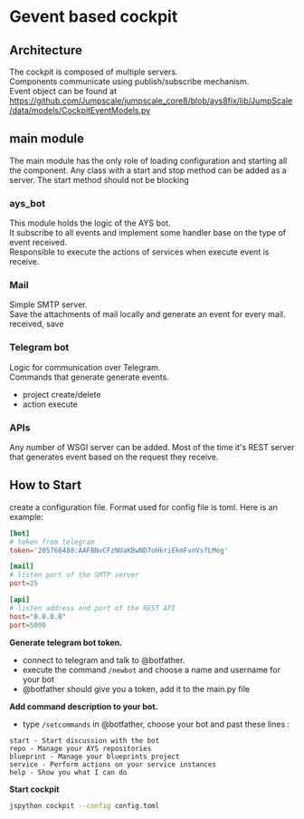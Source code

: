 # Gevent based cockpit

## Architecture
The cockpit is composed of multiple servers.  
Components communicate using publish/subscribe mechanism.  
Event object can be found at https://github.com/Jumpscale/jumpscale_core8/blob/ays8fix/lib/JumpScale/data/models/CockpitEventModels.py

## main module
The main module has the only role of loading configuration and starting all the component.
Any class with a start and stop method can be added as a server. The start method should not be blocking

### ays_bot
This module holds the logic of the AYS bot.  
It subscribe to all events and implement some handler base on the type of event received.  
Responsible to execute the actions of services when execute event is receive.

### Mail
Simple SMTP server.  
Save the attachments of mail locally and generate an event for every mail. received, save

### Telegram bot
Logic for communication over Telegram.  
Commands that generate generate events.
- project create/delete
- action execute

### APIs
Any number of WSGI server can be added. Most of the time it's REST server that generates event based on the request they receive.

## How to Start
create a configuration file. Format used for config file is toml. Here is an example:
```toml
[bot]
# token from telegram
token='205766488:AAFBNvCFzNUaKBwND7oHkriEkmFvnVsfLMeg'

[mail]
# listen port of the SMTP server
port=25

[api]
# listen address and port of the REST API
host="0.0.0.0"
port=5000
```

**Generate telegram bot token.**
- connect to telegram and talk to @botfather.
- execute the command `/newbot` and choose a name and username for your bot
- @botfather should give you a token, add it to the main.py file


**Add command description to your bot.**
- type `/setcommands` in @botfather, choose your bot and past these lines :

```
start - Start discussion with the bot
repo - Manage your AYS repositories
blueprint - Manage your blueprints project
service - Perform actions on your service instances
help - Show you what I can do
```

**Start cockpit**
```bash
jspython cockpit --config config.toml
```
